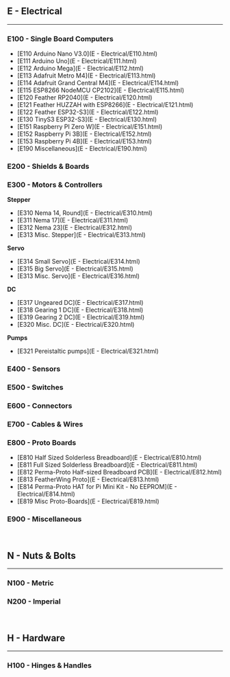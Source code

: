 
## E - Electrical
***

### E100 - Single Board Computers

- [E110    Arduino Nano V3.0](E - Electrical/E110.html)
- [E111    Arduino Uno](E - Electrical/E111.html)
- [E112    Arduino Mega](E - Electrical/E112.html)
- [E113    Adafruit Metro M4](E - Electrical/E113.html)
- [E114    Adafruit Grand Central M4](E - Electrical/E114.html)
- [E115    ESP8266 NodeMCU CP2102](E - Electrical/E115.html)
- [E120    Feather RP2040](E - Electrical/E120.html)
- [E121    Feather HUZZAH with ESP8266](E - Electrical/E121.html)
- [E122    Feather ESP32-S3](E - Electrical/E122.html)
- [E130    TinyS3 ESP32-S3](E - Electrical/E130.html)
- [E151    Raspberry PI Zero W](E - Electrical/E151.html)
- [E152    Raspberry Pi 3B](E - Electrical/E152.html)
- [E153    Raspberry Pi 4B](E - Electrical/E153.html)
- [E190    Miscellaneous](E - Electrical/E190.html)

### E200 - Shields & Boards

### E300 - Motors & Controllers

 **Stepper**
- [E310    Nema 14, Round](E - Electrical/E310.html)
- [E311    Nema 17](E - Electrical/E311.html)
- [E312    Nema 23](E - Electrical/E312.html)
- [E313    Misc. Stepper](E - Electrical/E313.html)

 **Servo**
- [E314    Small Servo](E - Electrical/E314.html)
- [E315    Big Servo](E - Electrical/E315.html)
- [E313    Misc. Servo](E - Electrical/E316.html)

 **DC**
- [E317    Ungeared DC](E - Electrical/E317.html)
- [E318    Gearing 1 DC](E - Electrical/E318.html)
- [E319    Gearing 2 DC](E - Electrical/E319.html)
- [E320    Misc. DC](E - Electrical/E320.html)

 **Pumps**
- [E321    Pereistaltic pumps](E - Electrical/E321.html)

### E400 - Sensors

### E500 - Switches

### E600 - Connectors

### E700 - Cables & Wires

### E800 - Proto Boards

- [E810    Half Sized Solderless Breadboard](E - Electrical/E810.html)
- [E811    Full Sized Solderless Breadboard](E - Electrical/E811.html)
- [E812    Perma-Proto Half-sized Breadboard PCB](E - Electrical/E812.html)
- [E813    FeatherWing Proto](E - Electrical/E813.html)
- [E814    Perma-Proto HAT for Pi Mini Kit - No EEPROM](E - Electrical/E814.html)
- [E819    Misc Proto-Boards](E - Electrical/E819.html)

### E900 - Miscellaneous

<br>

## N - Nuts & Bolts
***

### N100 - Metric

### N200 - Imperial

<br>

## H - Hardware
***

### H100 - Hinges & Handles
